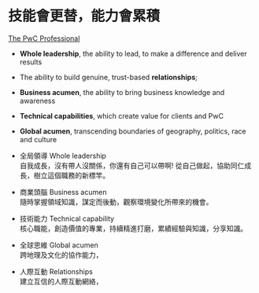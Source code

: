 

# 技能會更替，能力會累積
[The PwC Professional][pwc]
* **Whole leadership**, the ability to lead, to make a difference and deliver results  
* The ability to build genuine, trust-based **relationships**;
* **Business acumen**, the ability to bring business knowledge and awareness  
* **Technical capabilities**, which create value for clients and PwC
* **Global acumen**, transcending boundaries of geography, politics, race and culture

* 全局領導 Whole leadership    
自我成長，沒有帶人沒關係，你還有自己可以帶啊! 從自己做起，協助同仁成長，樹立這個職務的新標竿。

* 商業頭腦 Business acumen   
隨時掌握領域知識，謀定而後動，觀察環境變化所帶來的機會。

* 技術能力 Technical capability  
核心職能，創造價值的專業，持續精進打磨，累績經驗與知識，分享知識。

* 全球思維 Global acumen    
跨地理及文化的協作能力，

* 人際互動 Relationships  
建立互信的人際互動網絡，

[pwc]:https://www.pwc.com/gx/en/careers/pwc-professional.html
"The PwC Professional"